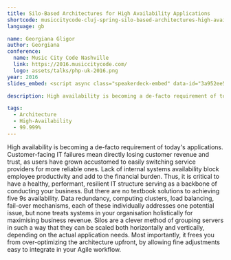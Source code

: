 ```yaml
---
title: Silo-Based Architectures for High Availability Applications
shortcode: musiccitycode-cluj-spring-silo-based-architectures-high-availability-applications
language: gb

name: Georgiana Gligor
author: Georgiana
conference:
  name: Music City Code Nashville
  link: https://2016.musiccitycode.com/
  logo: assets/talks/php-uk-2016.png
year: 2016
slides_embed: <script async class="speakerdeck-embed" data-id="3a952ee54c2f4cad913847419f27f125" data-ratio="1.33333333333333" src="//speakerdeck.com/assets/embed.js"></script>

description: High availability is becoming a de-facto requirement of today's applications. Customer-facing IT failures mean directly losing customer revenue and trust, yet there are no textbook solutions to achieving five 9s availability. Silos are a clever method of grouping servers in such a way that they can be scaled both horizontally and vertically, depending on the actual application needs.

tags:
  - Architecture
  - High-Availability
  - 99.999%
---
```


High availability is becoming a de-facto requirement of today's applications. Customer-facing IT failures mean directly losing customer revenue and trust, as users have grown accustomed to easily switching service providers for more reliable ones. Lack of internal systems availability block employee productivity and add to the financial burden. Thus, it is critical to have a healthy, performant, resilient IT structure serving as a backbone of conducting your business. But there are no textbook solutions to achieving five 9s availability. Data redundancy, computing clusters, load balancing, fail-over mechanisms, each of these individually addresses one potential issue, but none treats systems in your organisation holistically for maximising business revenue. Silos are a clever method of grouping servers in such a way that they can be scaled both horizontally and vertically, depending on the actual application needs. Most importantly, it frees you from over-optimizing the architecture upfront, by allowing fine adjustments easy to integrate in your Agile workflow.
